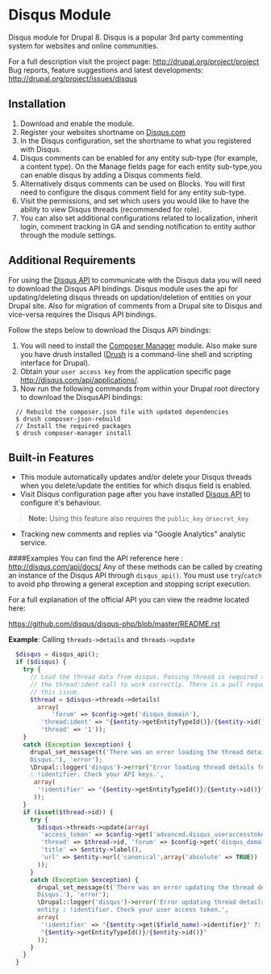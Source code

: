 Disqus Module
=====================

Disqus module for Drupal 8. Disqus is a popular 3rd party commenting system for
websites and online communities.

For a full description visit the project page: http://drupal.org/project/project
Bug reports, feature suggestions and latest developments:
http://drupal.org/project/issues/disqus

Installation
----------
1. Download and enable the module.
2. Register your websites shortname on [Disqus.com][1]
3. In the Disqus configuration, set the shortname to what you registered with
   Disqus.
4. Disqus comments can be enabled for any entity sub-type
   (for example, a content type). On the Manage fields page for each entity
   sub-type,you can enable disqus by adding a Disqus comments field.
5. Alternatively disqus comments can be used on Blocks. You will first need to
   configure the disqus comment field for any entity sub-type.
6. Visit the permissions, and set which users you would like to have the ability
   to view Disqus threads (recommended for role).
7. You can also set additional configurations related to localization, inherit
   login, comment tracking in GA and sending notification to entity author
   through the module settings.

Additional Requirements
--------
For using the [Disqus API][2] to communicate with the Disqus data you will need
to download the Disqus API bindings.
Disqus module uses the api for updating/deleting disqus threads on
updation/deletion of entities on your Drupal site. Also for migration of
comments from a Drupal site to Disqus and vice-versa requires the Disqus API
bindings.

Follow the steps below to download the Disqus API bindings:

1. You will need to install the [Composer Manager][3] module. Also make sure you
have drush installed ([Drush][4] is a command-line shell and scripting
interface for Drupal).
2. Obtain your `user access key` from the application specific page
http://disqus.com/api/applications/.
3. Now run the following commands from within your Drupal root directory to
download the DisqusAPI bindings:

```
  // Rebuild the composer.json file with updated dependencies
  $ drush composer-json-rebuild
  // Install the required packages
  $ drush composer-manager install
```
Built-in Features
-------
- This module automatically updates and/or delete your Disqus threads when you
delete/update the entities for which disqus field is enabled.
- Visit Disqus configuration page after you have installed [Disqus API][5] to
configure it's behaviour.

> **Note:** Using this feature also requires the `public_key` or`secret_key`

- Tracking new comments and replies via "Google Analytics" analytic service.

####Examples
You can find the API reference here : http://disqus.com/api/docs/
Any of these methods can be called by creating an instance of the Disqus API
through `disqus_api()`. You must use `try`/`catch` to avoid php throwing a
general exception and stopping script execution.

For a full explanation of the official API you can view the readme located here:

https://github.com/disqus/disqus-php/blob/master/README.rst

**Example**: Calling `threads->details` and `threads->update`
```php
  $disqus = disqus_api();
  if ($disqus) {
    try {
      // Load the thread data from disqus. Passing thread is required to allow
      // the thread:ident call to work correctly. There is a pull request to fix
      // this issue.
      $thread = $disqus->threads->details(
        array(
            'forum' => $config->get('disqus_domain'),
         'thread:ident' => "{$entity->getEntityTypeId()}/{$entity->id()}",
         'thread' => '1'));
    }
    catch (Exception $exception) {
      drupal_set_message(t('There was an error loading the thread details from
      Disqus.'), 'error');
      \Drupal::logger('disqus')->error('Error loading thread details for entity
      : !identifier. Check your API keys.',
       array(
        '!identifier' => "{$entity->getEntityTypeId()}/{$entity->id()}"
       ));
    }
    if (isset($thread->id)) {
      try {
        $disqus->threads->update(array(
         'access_token' => $config->get('advanced.disqus_useraccesstoken'),
         'thread' => $thread->id, 'forum' => $config->get('disqus_domain'),
         'title' => $entity->label(),
         'url' => $entity->url('canonical',array('absolute' => TRUE))
        ));
      }
      catch (Exception $exception) {
        drupal_set_message(t('There was an error updating the thread details on
        Disqus.'), 'error');
        \Drupal::logger('disqus')->error('Error updating thread details for
        entity : !identifier. Check your user access token.',
        array(
         '!identifier' => "{$entity->get($field_name)->identifier}" ?:
         "{$entity->getEntityTypeId()}/{$entity->id()}"
        ));
      }
    }
  }
```
  [1]: disqus.com
  [2]: https://disqus.com/api/docs/
  [3]: https://www.drupal.org/project/composer_manager
  [4]: https://github.com/drush-ops/drush
  [5]: #additional-requirements

